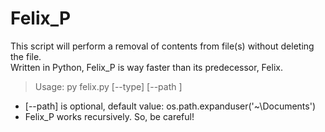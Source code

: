# Felix_P
This script will perform a removal of contents from file(s) without deleting the file.  
Written in Python, Felix_P is way faster than its predecessor, Felix.

> Usage: py felix.py [--type] [--path <str>]

- [--path] is optional, default value: os.path.expanduser('~\\Documents')
- Felix_P works recursively. So, be careful!
